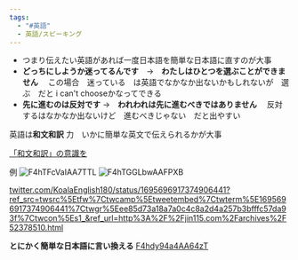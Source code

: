```yaml
---
tags:
  - "#英語"
  - 英語/スピーキング
---
```


- つまり伝えたい英語があれば一度日本語を簡単な日本語に直すのが大事
- **どっちにしようか迷ってるんです**　→　**わたしはひとつを選ぶことができません**
　この場合　迷っている　は英語でなかなか出ないかもしれないが　選ぶ　だと  i can't chooseかなってできる
- **先に進むのは反対です** →　**われわれは先に進むべきではありません**
　反対するはなかなか出ないけど　進むべきじゃない　だと出やすい

英語は**和文和訳** 力　いかに簡単な英文で伝えられるかが大事　

[「和文和訳」の意識を](http://www.integrity.co.jp/category/2076806.html)

例
![F4hTFcVaIAA7TTL](https://github.com/KoutaKawase/Omega-Practice/assets/37544784/14e5a0f2-4435-4537-86c7-01273a53fb12)
![F4hTGGLbwAAFPXB](https://github.com/KoutaKawase/Omega-Practice/assets/37544784/5f111ee6-5906-4172-b56c-950cccdc2b88)

[twitter.com/KoalaEnglish180/status/1695696917374906441?ref\_src=twsrc%5Etfw%7Ctwcamp%5Etweetembed%7Ctwterm%5E1695696917374906441%7Ctwgr%5Eee85d73a18a7a0c4c8a2d4a257b3bfffc57da93f%7Ctwcon%5Es1\_&ref\_url=http%3A%2F%2Fjin115.com%2Farchives%2F52378510.html](https://twitter.com/KoalaEnglish180/status/1695696917374906441?ref_src=twsrc%5Etfw%7Ctwcamp%5Etweetembed%7Ctwterm%5E1695696917374906441%7Ctwgr%5Eee85d73a18a7a0c4c8a2d4a257b3bfffc57da93f%7Ctwcon%5Es1_&ref_url=http%3A%2F%2Fjin115.com%2Farchives%2F52378510.html)

**とにかく簡単な日本語に言い換える**
[F4hdy94a4AA64zT](https://pbs.twimg.com/media/F4hdy94a4AA64zT?format=jpg&name=medium)